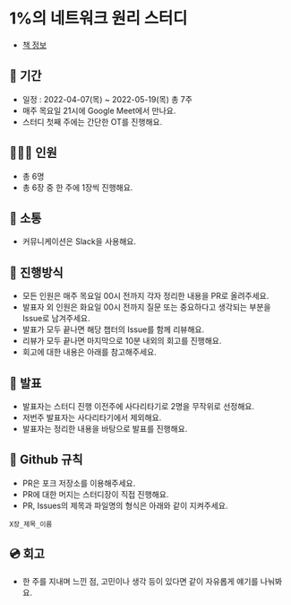 # 1%의 네트워크 원리 스터디
- [책 정보](http://www.kyobobook.co.kr/product/detailViewKor.laf?ejkGb=KOR&mallGb=KOR&barcode=9788931556742&orderClick=LEa&Kc=)

## 📆 기간
- 일정 : 2022-04-07(목) ~ 2022-05-19(목) 총 7주
- 매주 목요일 21시에 Google Meet에서 만나요.
- 스터디 첫째 주에는 간단한 OT를 진행해요.

## 👨‍👩‍👦 인원
- 총 6명
- 총 6장 중 한 주에 1장씩 진행해요.

## 🌈 소통
- 커뮤니케이션은 Slack을 사용해요.

## 📜 진행방식
- 모든 인원은 매주 목요일 00시 전까지 각자 정리한 내용을 PR로 올려주세요.
- 발표자 외 인원은 화요일 00시 전까지 질문 또는 중요하다고 생각되는 부분을 Issue로 남겨주세요.
- 발표가 모두 끝나면 해당 챕터의 Issue를 함께 리뷰해요.
- 리뷰가 모두 끝나면 마지막으로 10분 내외의 회고를 진행해요.
- 회고에 대한 내용은 아래를 참고해주세요.

## 🎤 발표
- 발표자는 스터디 진행 이전주에 사다리타기로 2명을 무작위로 선정해요.
- 저번주 발표자는 사다리타기에서 제외해요.
- 발표자는 정리한 내용을 바탕으로 발표를 진행해요.

## 🤝 Github 규칙
- PR은 포크 저장소를 이용해주세요.
- PR에 대한 머지는 스터디장이 직접 진행해요.
- PR, Issues의 제목과 파일명의 형식은 아래와 같이 지켜주세요.
```
X장_제목_이름
```

## 💿 회고
- 한 주를 지내며 느낀 점, 고민이나 생각 등이 있다면 같이 자유롭게 얘기를 나눠봐요.

